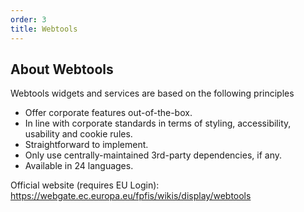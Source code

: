 ```yaml
---
order: 3
title: Webtools
---
```


## About Webtools

Webtools widgets and services are based on the following principles

- Offer corporate features out-of-the-box.
- In line with corporate standards in terms of styling, accessibility, usability and cookie rules.
- Straightforward to implement.
- Only use centrally-maintained 3rd-party dependencies, if any.
- Available in 24 languages.

Official website (requires EU Login): https://webgate.ec.europa.eu/fpfis/wikis/display/webtools
